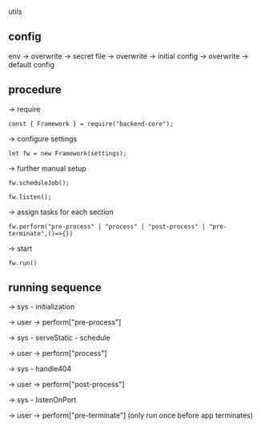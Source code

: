utils

## config

env -> overwrite -> secret file -> overwrite -> initial config -> overwrite -> default config

## procedure

-> require

`const { Framework } = require("backend-core");`

-> configure settings

`let fw = new Framework(settings);`

-> further manual setup

`fw.scheduleJob();`

`fw.listen();`

-> assign tasks for each section

`fw.perform("pre-process" | "process" | "post-process" | "pre-terminate",()=>{})`

-> start

`fw.run()`

## running sequence

-> sys - initialization

-> user -> perform["pre-process"]

-> sys - serveStatic - schedule

-> user -> perform["process"]

-> sys - handle404

-> user -> perform["post-process"]

-> sys - listenOnPort

-> user -> perform["pre-terminate"] (only run once before app terminates)

